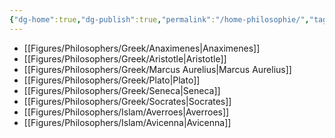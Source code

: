 ```yaml
---
{"dg-home":true,"dg-publish":true,"permalink":"/home-philosophie/","tags":"gardenEntry","dgPassFrontmatter":true}
---
```



- [[Figures/Philosophers/Greek/Anaximenes\|Anaximenes]]
- [[Figures/Philosophers/Greek/Aristotle\|Aristotle]]
- [[Figures/Philosophers/Greek/Marcus Aurelius\|Marcus Aurelius]]
- [[Figures/Philosophers/Greek/Plato\|Plato]]
- [[Figures/Philosophers/Greek/Seneca\|Seneca]]
- [[Figures/Philosophers/Greek/Socrates\|Socrates]]
- [[Figures/Philosophers/Islam/Averroes\|Averroes]]
- [[Figures/Philosophers/Islam/Avicenna\|Avicenna]]









